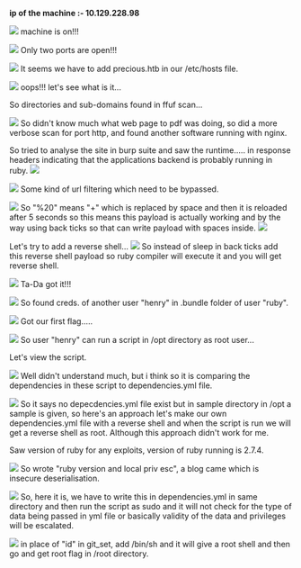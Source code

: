 **ip of the machine :- 10.129.228.98**

![](attachment/e2791a32782c2d9be984c31d83850840.png)
machine is on!!!

![](attachment/f6c7d61e3d71baa29388c07f5b4b7553.png)
Only two ports are open!!!

![](attachment/8a5ff17403cca4a7f1eab22bbc19d9a7.png)
It seems we have to add precious.htb in our /etc/hosts file.

![](attachment/05a8a002c2b28839977f59fbf409d437.png)
oops!!! let's see what is it...

So directories and sub-domains found in ffuf scan...

![](attachment/38228085c23d89aa6e4cad5629ea469b.png)
So didn't know much what web page to pdf was doing, so did a more verbose scan for port http, and found another software running with nginx.

So tried to analyse the site in burp suite and saw the runtime..... in response headers indicating that the applications backend is probably running in ruby.
![](attachment/d7b837423acd7d1f2a35faa6163242cd.png)

![](attachment/635fc7295194ebc55e77fc089e22fac4.png)
Some kind of url filtering which need to be bypassed.

![](attachment/42c65efe167cd7d8dbda1c0717c2092e.png)
So "%20" means "+" which is replaced by space and then it is reloaded after 5 seconds so this means this payload is actually working and by the way using back ticks so that can write payload with spaces inside.
![](attachment/a4dccec24ddc0f76d48826be7f8e6fd4.png)

Let's try to add a reverse shell...
![](attachment/dad41d08291bf1e36cca3cba1bf38178.png)
So instead of sleep in back ticks add this reverse shell payload so ruby compiler will execute it and you will get reverse shell.

![](attachment/44ab124bd5e7ef2a03fb0f4053fd89a8.png)
Ta-Da got it!!!

![](attachment/0e299ee5ba4530bca01aaf3dd12fd3a8.png)
So found creds. of another user "henry" in .bundle folder of user "ruby".

![](attachment/e123bcefbd718b2013189fbf8bc28a45.png)
Got our first flag.....

![](attachment/831e9e713cb6457b385bb49005e1e826.png)
So user "henry" can run a script in /opt directory as root user...

Let's view the script.

![](attachment/d50896fc2affde5b649397b8a983c811.png)
Well didn't understand much, but i think so it is comparing the dependencies in these script to dependencies.yml file.

![](attachment/acb2bc7ae67984b9d48e786f31e52f5e.png)
So it says no depecdencies.yml file exist but in sample directory in /opt a sample is given, so here's an approach let's make our own dependencies.yml file with a reverse shell and when the script is run we will get a reverse shell as root. Although this approach didn't work for me.

Saw version of ruby for any exploits, version of ruby running is 2.7.4.

![](attachment/a99c0dddb531e146a9bb1a3b6f832cdd.png)
So wrote "ruby version and local priv esc", a blog came which is insecure deserialisation.

![](attachment/606cf808b1518ca9325447a0df7c14b9.png)
So, here it is, we have to write this in dependencies.yml in same directory and then run the script as sudo and it will not check for the type of data being passed in yml file or basically validity of the data and privileges will be escalated.

![](attachment/31ae8edaedf7383231806a63ee862028.png)
in place of "id" in git_set, add /bin/sh and it will give a root shell and then go and get root flag in /root directory.